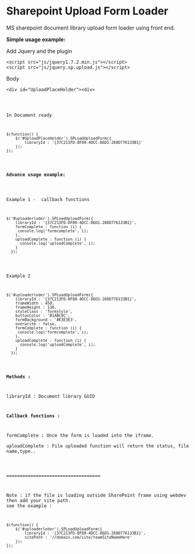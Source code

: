 Sharepoint Upload Form Loader
=============================

MS sharepoint document library upload form loader using front end.

<p><strong>Simple usage example:</strong></p>

<p>Add Jquery and the plugin</p>
<pre><code>&lt;script src="js/jquery1.7.2.min.js"&gt;&lt;/script&gt;
&lt;script src="js/jquery.sp.upload.js"&gt;&lt;/script&gt;</code></pre>

<p>Body</p>
<pre><code>&lt;div id="UploadPlaceHolder"&gt;&lt;div&gt;</pre>

<p>In Document ready</p>
<pre><code>$(function() {
    $('#UploadPlaceHolder').SPLoadUploadForm({
        libraryId : '{37C213FD-8F80-4DCC-86D1-268D776133B1}'
    });
});</code></pre>

<p><strong>Advance usage example:</strong></p>

<p>Example 1 -  callback functions</p>
<pre><code>$('#uploaderloder').SPLoadUploadForm({
    libraryId : '{37C213FD-8F80-4DCC-86D1-268D776133B1}',
    formComplete : function (i) {
     console.log('formcomplete', i);
    },
    uploadComplete : function (i) {
      console.log('uploadComplete', i);
    }
  });</code></pre>


<p>Example 2</p>
<pre><code>$('#uploaderloder').SPLoadUploadForm({
    libraryId : '{37C213FD-8F80-4DCC-86D1-268D776133B1}',
    frameWidth : 450,
    frameHeight : 130,
    styleClass : 'formstyle',
    buttonColor : '#1ABC9C',
    formBackground : '#E3E3E3',
    overwrite : false,
    formComplete : function (i) {
     console.log('formcomplete', i);
    },
    uploadComplete : function (i) {
      console.log('uploadComplete', i);
    }
  });</code></pre>
  
<p><strong>Methods :</strong></p>
<p>libraryId : Document library GUID</p>
<p><strong>Callback functions :</strong></p>
<p>formComplete : Once the form is loaded into the iframe. 
<br/>uploadComplete : File uploaded function will return the status, file name,type..</p>

===================================
<p>Note : if the file is loading outside SharePoint frame using webdev then add your site path.
see the example :</p>
<pre><code>$(function() {
    $('#uploaderloder').SPLoadUploadForm({
        libraryId : '{37C213FD-8F80-4DCC-86D1-268D776133B1}',
        sitePath : '//domain.com/site/teamSiteNameHere'
    });
});</code></pre>
